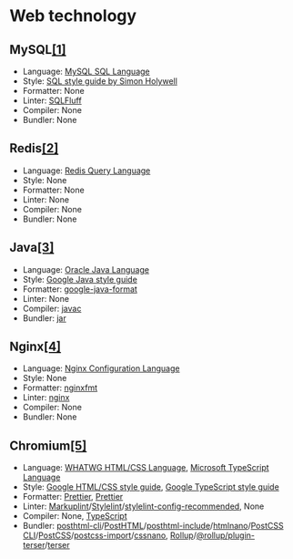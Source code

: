 # Web technology

## MySQL[[1]](https://www.mysql.com)

- Language: [MySQL SQL Language](https://dev.mysql.com/doc/refman/8.4/en/glossary.html#glos_sql)
- Style: [SQL style guide by Simon Holywell](https://www.sqlstyle.guide)
- Formatter: None
- Linter: [SQLFluff](https://sqlfluff.com)
- Compiler: None
- Bundler: None

## Redis[[2]](https://redis.io)

- Language: [Redis Query Language](https://redis.io/docs/latest/commands)
- Style: None
- Formatter: None
- Linter: None
- Compiler: None
- Bundler: None

## Java[[3]](https://www.oracle.com/java)

- Language: [Oracle Java Language](https://docs.oracle.com/en/java/javase)
- Style: [Google Java style guide](https://google.github.io/styleguide/javaguide.html)
- Formatter: [google-java-format](https://github.com/google/google-java-format)
- Linter: None
- Compiler: [javac](https://docs.oracle.com/en/java/javase/21/docs/specs/man/javac.html)
- Bundler: [jar](https://docs.oracle.com/en/java/javase/21/docs/specs/man/jar.html)

## Nginx[[4]](https://www.f5.com/products/nginx)

- Language: [Nginx Configuration Language](https://nginx.org/en/docs)
- Style: None
- Formatter: [nginxfmt](https://github.com/slomkowski/nginx-config-formatter)
- Linter: [nginx](https://nginx.org/en/docs/switches.html)
- Compiler: None
- Bundler: None

## Chromium[[5]](https://www.chromium.org/Home)

- Language: [WHATWG HTML/CSS Language](https://spec.whatwg.org), [Microsoft TypeScript Language](https://www.typescriptlang.org)
- Style: [Google HTML/CSS style guide](https://google.github.io/styleguide/htmlcssguide.html), [Google TypeScript style guide](https://google.github.io/styleguide/tsguide.html)
- Formatter: [Prettier](https://prettier.io), [Prettier](https://prettier.io)
- Linter: [Markuplint](https://markuplint.dev)/[Stylelint](https://stylelint.io)/[stylelint-config-recommended](https://github.com/stylelint/stylelint-config-recommended), None
- Compiler: None, [TypeScript](https://www.typescriptlang.org)
- Bundler: [posthtml-cli](https://github.com/posthtml/posthtml-cli)/[PostHTML](https://posthtml.org)/[posthtml-include](https://github.com/posthtml/posthtml-include)/[htmlnano](https://htmlnano.netlify.app)/[PostCSS CLI](https://github.com/postcss/postcss-cli)/[PostCSS](https://postcss.org)/[postcss-import](https://github.com/postcss/postcss-import)/[cssnano](https://cssnano.github.io/cssnano), [Rollup](https://rollupjs.org)/[@rollup/plugin-terser](https://github.com/rollup/plugins/tree/master/packages/terser)/[terser](https://terser.org)

